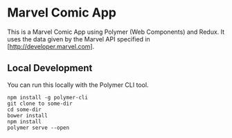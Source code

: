 # Marvel Comic App

This is a Marvel Comic App using Polymer (Web Components) and Redux. It uses the data given by the Marvel API specified in [http://developer.marvel.com].

## Local Development

You can run this locally with the Polymer CLI tool.

```
npm install -g polymer-cli
git clone to some-dir
cd some-dir
bower install
npm install
polymer serve --open
```
